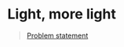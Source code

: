 Light, more light
========

> [Problem statement](http://uva.onlinejudge.org/external/101/10110.html)

